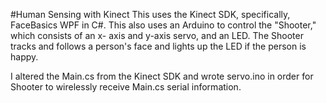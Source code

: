 #Human Sensing with Kinect
This uses the Kinect SDK, specifically, FaceBasics WPF in C#. This also uses an Arduino to control the "Shooter," which consists of an x- axis and y-axis servo, and an LED.
The Shooter tracks and follows a person's face and lights up the LED if the person is happy.

I altered the Main.cs from the Kinect SDK and wrote servo.ino in order for Shooter to wirelessly receive Main.cs serial information. 


